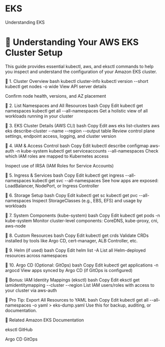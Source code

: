 # EKS
Understanding EKS

# 🧠 Understanding Your AWS EKS Cluster Setup

This guide provides essential kubectl, aws, and eksctl commands to help you inspect and understand the configuration of your Amazon EKS cluster.

📌 1. Cluster Overview
bash
kubectl cluster-info
kubectl version --short
kubectl get nodes -o wide
View API server details

Confirm node health, versions, and AZ placement

📌 2. List Namespaces and All Resources
bash
Copy
Edit
kubectl get namespaces
kubectl get all --all-namespaces
Get a holistic view of all workloads running in your cluster

📌 3. EKS Cluster Details (AWS CLI)
bash
Copy
Edit
aws eks list-clusters
aws eks describe-cluster --name <your-cluster-name> --region <region> --output table
Review control plane settings, endpoint access, logging, and cluster version

📌 4. IAM & Access Control
bash
Copy
Edit
kubectl describe configmap aws-auth -n kube-system
kubectl get serviceaccounts --all-namespaces
Check which IAM roles are mapped to Kubernetes access

Inspect use of IRSA (IAM Roles for Service Accounts)

📌 5. Ingress & Services
bash
Copy
Edit
kubectl get ingress --all-namespaces
kubectl get svc --all-namespaces
See how apps are exposed: LoadBalancer, NodePort, or Ingress Controller

📌 6. Storage Setup
bash
Copy
Edit
kubectl get sc
kubectl get pvc --all-namespaces
Inspect StorageClasses (e.g., EBS, EFS) and usage by workloads

📌 7. System Components (kube-system)
bash
Copy
Edit
kubectl get pods -n kube-system
Monitor cluster-level components: CoreDNS, kube-proxy, cni, aws-node

📌 8. Custom Resources
bash
Copy
Edit
kubectl get crds
Validate CRDs installed by tools like Argo CD, cert-manager, ALB Controller, etc.

📌 9. Helm (if used)
bash
Copy
Edit
helm list -A
List all Helm-deployed resources across namespaces

📌 10. Argo CD (Optional: GitOps)
bash
Copy
Edit
kubectl get applications -n argocd
View apps synced by Argo CD (if GitOps is configured)

📌 Bonus: IAM Identity Mappings (eksctl)
bash
Copy
Edit
eksctl get iamidentitymapping --cluster <cluster-name> --region <region>
List IAM users/roles with access to your cluster via aws-auth

📂 Pro Tip: Export All Resources to YAML
bash
Copy
Edit
kubectl get all --all-namespaces -o yaml > eks-dump.yaml
Use this for backup, auditing, or documentation.

📎 Related
Amazon EKS Documentation

eksctl GitHub

Argo CD GitOps

